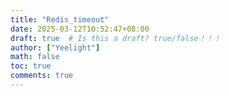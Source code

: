 ```yaml
---
title: "Redis_timeout"
date: 2025-03-12T10:52:47+08:00
draft: true  # Is this a draft? true/false！！！
author: ["Yeelight"]
math: false
toc: true
comments: true
---
```


